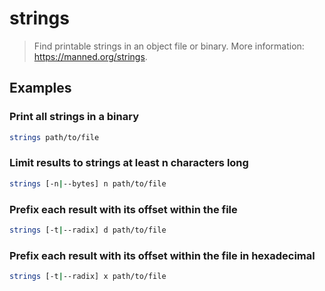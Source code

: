 # strings

> Find printable strings in an object file or binary. More information: <https://manned.org/strings>.

## Examples

### Print all strings in a binary

```bash
strings path/to/file
```

### Limit results to strings at least n characters long

```bash
strings [-n|--bytes] n path/to/file
```

### Prefix each result with its offset within the file

```bash
strings [-t|--radix] d path/to/file
```

### Prefix each result with its offset within the file in hexadecimal

```bash
strings [-t|--radix] x path/to/file
```
